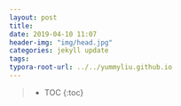 ```yaml
---
layout: post
title: 
date: 2019-04-10 11:07
header-img: "img/head.jpg"
categories: jekyll update
tags:
typora-root-url: ../../yummyliu.github.io
---
```

> * TOC
{:toc}
